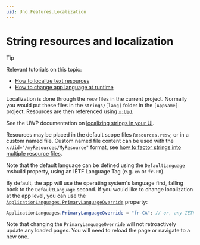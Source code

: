```yaml
---
uid: Uno.Features.Localization
---
```


# String resources and localization

> [!TIP]
> Relevant tutorials on this topic:
>
> - [How to localize text resources](xref:Uno.Tutorials.Localization)
> - [How to change app language at runtime](xref:Uno.Tutorials.ChangeAppLanguage)

Localization is done through the `resw` files in the current project. Normally you would put these files in the `strings/[lang]` folder in the `[AppName]` project.  Resources are then referenced using [`x:Uid`](https://docs.microsoft.com/en-us/windows/uwp/xaml-platform/x-uid-directive).

See the UWP documentation on [localizing strings in your UI](https://docs.microsoft.com/en-us/windows/uwp/app-resources/localize-strings-ui-manifest).

Resources may be placed in the default scope files `Resources.resw`, or in a custom named file. Custom named file content
can be used with the `x:Uid="/myResources/MyResource"` format, see [how to factor strings into multiple resource files](https://docs.microsoft.com/en-us/windows/uwp/app-resources/localize-strings-ui-manifest#factoring-strings-into-multiple-resources-files).

Note that the default language can be defined using the `DefaultLanguage` msbuild property, using an IETF Language Tag (e.g. `en` or `fr-FR`).

By default, the app will use the operating system's language first, falling back to the `DefaultLanguage` second. If you would like to change localization at the app level, you can use the [`ApplicationLanguages.PrimaryLanguageOverride`](https://learn.microsoft.com/en-us/uwp/api/windows.globalization.applicationlanguages.primarylanguageoverride?view=winrt-22621) property:

```csharp
ApplicationLanguages.PrimaryLanguageOverride = "fr-CA"; // or, any IETF language tag
```

Note that changing the `PrimaryLanguageOverride` will not retroactively update any loaded pages. You will need to reload the page or navigate to a new one.
